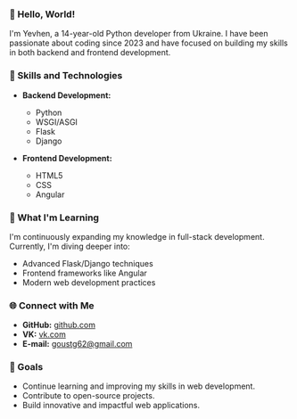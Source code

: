 ### 👋 Hello, World!

I'm Yevhen, a 14-year-old Python developer from Ukraine. I have been passionate about coding since 2023 and have focused on building my skills in both backend and frontend development.

### 🌟 Skills and Technologies

- **Backend Development:**
  - Python
  - WSGI/ASGI
  - Flask
  - Django

- **Frontend Development:**
  - HTML5
  - CSS
  - Angular

### 🌱 What I'm Learning

I'm continuously expanding my knowledge in full-stack development. Currently, I'm diving deeper into:

- Advanced Flask/Django techniques
- Frontend frameworks like Angular
- Modern web development practices


### 🌐 Connect with Me

- **GitHub:** [github.com](https://github.com/https://github.com/pipStealth)
- **VK:** [vk.com](vk.com/bro.goust) 
- **E-mail:** goustg62@gmail.com

### 🎯 Goals

- Continue learning and improving my skills in web development.
- Contribute to open-source projects.
- Build innovative and impactful web applications.

